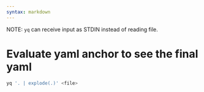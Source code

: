 ```yaml
---
syntax: markdown
---
```


NOTE: `yq` can receive input as STDIN instead of reading file.

# Evaluate yaml anchor to see the final yaml
```sh
yq '. | explode(.)' <file>
```
